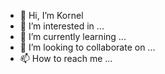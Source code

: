 - 👋 Hi, I’m Kornel
- 👀 I’m interested in ...
- 🌱 I’m currently learning ...
- 💞️ I’m looking to collaborate on ...
- 📫 How to reach me ...

<!---
K0rnel/K0rnel is a ✨ special ✨ repository because its `README.md` (this file) appears on your GitHub profile.
You can click the Preview link to take a look at your changes.
--->
